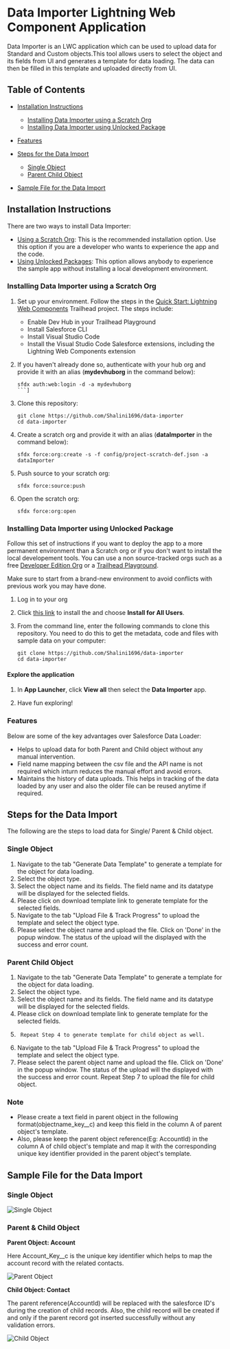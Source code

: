 # Data Importer Lightning Web Component Application

Data Importer is an LWC application which can be used to upload data for Standard and Custom objects.This tool allows users to select the object and its fields from UI and generates a template for data loading. The data can then be filled in this template and uploaded directly from UI.

## Table of Contents

-   [Installation Instructions](#installation-instructions)

    -   [Installing Data Importer using a Scratch Org](#installing-data-importer-using-a-scratch-org)
    -   [Installing Data Importer using Unlocked Package](#installing-data-importer-using-unlocked-package)

-   [Features](#features)
-   [Steps for the Data Import](#steps-for-data-loading)
	
	-	[Single Object](#single-object)
	-	[Parent Child Object](#parent-child-object)

-   [Sample File for the Data Import](#sample-file-for-the-data-import)

## Installation Instructions

There are two ways to install Data Importer:

-   [Using a Scratch Org](#installing-data-importer-using-a-scratch-org): This is the recommended installation option. Use this option if you are a developer who wants to experience the app and the code.
-   [Using Unlocked Packages](#installing-data-importer-using-unlocked-packages): This option allows anybody to experience the sample app without installing a local development environment.

### Installing Data Importer using a Scratch Org

1. Set up your environment. Follow the steps in the [Quick Start: Lightning Web Components](https://trailhead.salesforce.com/content/learn/projects/quick-start-lightning-web-components/) Trailhead project. The steps include:

    - Enable Dev Hub in your Trailhead Playground
    - Install Salesforce CLI
    - Install Visual Studio Code
    - Install the Visual Studio Code Salesforce extensions, including the Lightning Web Components extension

1. If you haven't already done so, authenticate with your hub org and provide it with an alias (**mydevhuborg** in the command below):

    ```
    sfdx auth:web:login -d -a mydevhuborg
    ```]

1. Clone this repository:

    ```
    git clone https://github.com/Shalini1696/data-importer
    cd data-importer
    ```

1. Create a scratch org and provide it with an alias (**dataImporter** in the command below):

    ```
    sfdx force:org:create -s -f config/project-scratch-def.json -a dataImporter
    ```

1. Push source to your scratch org:

    ```
    sfdx force:source:push
    ```

1. Open the scratch org:

    ```
    sfdx force:org:open
    ```
	
### Installing Data Importer using Unlocked Package

Follow this set of instructions if you want to deploy the app to a more permanent environment than a Scratch org or if you don't want to install the local developement tools. You can use a non source-tracked orgs such as a free [Developer Edition Org](https://developer.salesforce.com/signup) or a [Trailhead Playground](https://trailhead.salesforce.com/).

Make sure to start from a brand-new environment to avoid conflicts with previous work you may have done.

1. Log in to your org

1. Click [this link](https://login.salesforce.com/packaging/installPackage.apexp?p0=04t2w000009MgojAAC) to install the and choose **Install for All Users**.

1. From the command line, enter the following commands to clone this repository. You need to do this to get the metadata, code and files with sample data on your computer:

    ```
    git clone https://github.com/Shalini1696/data-importer
    cd data-importer
    ```

#### Explore the application

1. In **App Launcher**, click **View all** then select the **Data Importer** app.

1. Have fun exploring!

### Features

Below are some of the key advantages over Salesforce Data Loader:

-   Helps to upload data for both Parent and Child object without any manual intervention.
-   Field name mapping between the csv file and the API name is not required which inturn reduces the manual effort and avoid errors.
-   Maintains the history of data uploads. This helps in tracking of the data loaded by any user and also the older file can be reused anytime if required.

## Steps for the Data Import

The following are the steps to load data for Single/ Parent & Child object.

### Single Object

1.	Navigate to the tab "Generate Data Template" to generate a template for the object for data loading.
1.	Select the object type.
1.	Select the object name and its fields. The field name and its datatype will be displayed for the selected fields.
1.	Please click on download template link to generate template for the selected fields.
1.	Navigate to the tab "Upload File & Track Progress" to upload the template and select the object type.
1.	Please select the object name and upload the file. Click on 'Done' in the popup window. The status of the upload will the displayed with the success and error count.

### Parent Child Object

1.	Navigate to the tab "Generate Data Template" to generate a template for the object for data loading.
1.	Select the object type.
1.	Select the object name and its fields. The field name and its datatype will be displayed for the selected fields.
1.	Please click on download template link to generate template for the selected fields.
1.  	Repeat Step 4 to generate template for child object as well.
1.	Navigate to the tab "Upload File & Track Progress" to upload the template and select the object type.
1.	Please select the parent object name and upload the file. Click on 'Done' in the popup window. The status of the upload will the displayed with the success and error count. Repeat Step 7 to upload the file for child object.

### Note

-	Please create a text field in parent object in the following format(objectname_key__c) and keep this field in the column A of parent object's template.
-	Also, please keep the parent object reference(Eg: AccountId) in the column A of child object's template and map it with the corresponding unique key identifier provided in the parent object's template.

## Sample File for the Data Import

### Single Object

![Single Object](https://user-images.githubusercontent.com/86902550/127331818-fb3d7d66-1931-4528-bdc2-aa4c9cef0811.PNG)

### Parent & Child Object

**Parent Object: Account**

Here Account_Key__c is the unique key identifier which helps to map the account record with the related contacts.

![Parent Object](https://user-images.githubusercontent.com/86902550/127330318-09e08953-ed92-4fdd-aa9b-9ac930e23766.PNG)

**Child Object: Contact**

The parent reference(AccountId) will be replaced with the salesforce ID's during the creation of child records. Also, the child record will be created if and only if the parent record got inserted successfully without any validation errors.

![Child Object](https://user-images.githubusercontent.com/86902550/127330345-101b2e2a-86a7-4319-ba26-94b7df3a5c00.PNG)

